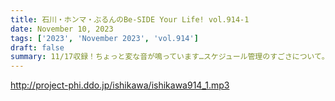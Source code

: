 ```yaml
---
title: 石川・ホンマ・ぶるんのBe-SIDE Your Life! vol.914-1
date: November 10, 2023
tags: ['2023', 'November 2023', 'vol.914']
draft: false
summary: 11/17収録！ちょっと変な音が鳴っています…スケジュール管理のすごさについて。
---
```


http://project-phi.ddo.jp/ishikawa/ishikawa914_1.mp3